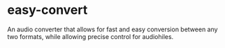 # easy-convert
An audio converter that allows for fast and easy conversion between any two formats, while allowing precise control for audiohiles.

